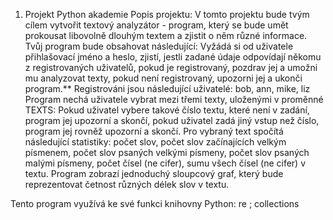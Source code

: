 1. Projekt Python akademie
Popis projektu:
V tomto projektu bude tvým cílem vytvořit textový analyzátor - program, který se bude umět prokousat libovolně dlouhým textem a zjistit o něm různé informace.
Tvůj program bude obsahovat následující:
Vyžádá si od uživatele přihlašovací jméno a heslo, zjistí, jestli zadané údaje odpovídají někomu z registrovaných uživatelů, pokud je registrovaný, pozdrav jej a umožni mu analyzovat texty, pokud není registrovaný, upozorni jej a ukonči program.** Registrováni jsou následující uživatelé: bob, ann, mike, liz
Program nechá uživatele vybrat mezi třemi texty, uloženými v proměnné TEXTS:
Pokud uživatel vybere takové číslo textu, které není v zadání, program jej upozorní a skončí, pokud uživatel zadá jiný vstup než číslo, program jej rovněž upozorní a skončí.
Pro vybraný text spočítá následující statistiky:
počet slov, počet slov začínajících velkým písmenem, počet slov psaných velkými písmeny, počet slov psaných malými písmeny, počet čísel (ne cifer), sumu všech čísel (ne cifer) v textu.
Program zobrazí jednoduchý sloupcový graf, který bude reprezentovat četnost různých délek slov v textu. 

  Tento program využívá ke své funkci knihovny Python: 
re ;
collections

